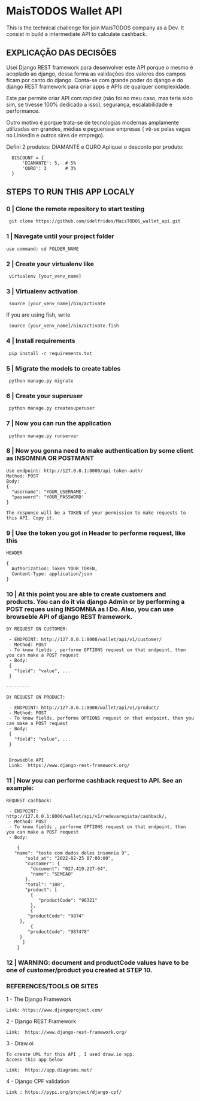 # MaisTODOS Wallet API

This is the technical challenge for join MaisTODOS company as a Dev. It consist in build a intermediate API to calculate cashback.

## EXPLICAÇÃO DAS DECISÕES

  Usei Django REST framework para desenvolver este API porque o mesmo é acoplado ao django, dessa forma as validações dos valores dos campos ficam por canto do django.
  Conta-se com grande poder do django e do django REST framework para criar apps e APIs de qualquer complexidade.

  Este par permite criar API com rapidez (não foi no meu caso, mas teria sido sim, se tivesse 100% dedicado a isso), segurança, escalabilidade e performance.

  Outro motivo é porque trata-se de tecnologias modernas amplamente utilizadas em grandes, médias e peguenase empresas ( vê-se pelas vagas no Linkedin e outros sires de emprego).

  Defini 2 produtos: DIAMANTE e OURO
  Apliquei o desconto por produto:

      DISCOUNT = {
          'DIAMANTE': 5,  # 5%
          'OURO': 3       # 3%
      }


## STEPS TO RUN THIS APP LOCALY

### 0 | Clone the remote repository to start testing

     git clone https://github.com/idelfrides/MaisTODOS_wallet_api.git

### 1 | Navegate until your project folder

    use command: cd FOLDER_NAME

### 2 | Create your virtualenv like

     virtualenv [your_venv_name]

### 3 | Virtualenv activation

     source [your_venv_name]/bin/activate

If you are using fish, write

     source [your_venv_name]/bin/activate.fish

### 4 | Install requirements

     pip install -r requirements.txt

### 5 | Migrate the models to create tables

     python manage.py migrate

### 6 | Create your superuser

     python manage.py createsuperuser

### 7 | Now you can run the application

     python manage.py runserver

### 8 | Now you gonna need to make authentication by some  client as INSOMNIA OR POSTMANT

    Use endpoint: http://127.0.0.1:8000/api-token-auth/
    Method: POST
    Body:
    {
      "username": "YOUR_USERNAME',
      "password": "YOUR_PASSWORD'
    }

    The response will be a TOKEN of your permission to make requests to this API. Copy it.

### 9 | Use the token you got in Header to performe request, like this

    HEADER

    {
      Authorization: Token YOUR_TOKEN,
      Content-Type: application/json
    }

### 10 | At this point you are able to create customers and products. You can do it via django Admin or by performing a POST reques using INSOMNIA as I Do. Also, you can use browseble API of django REST framework.

    BY REQUEST ON CUSTOMER:

     - ENDPOINT: http://127.0.0.1:8000/wallet/api/v1/customer/
     - Method: POST
     - To know fields , performe OPTIONS request on that endpoint, then you can make a POST request
     - Body:
     {
       "field": "value", ...
     }

    ---------

    BY REQUEST ON PRODUCT:

     - ENDPOINT: http://127.0.0.1:8000/wallet/api/v1/product/
     - Method: POST
     - To know fields, performe OPTIONS request on that endpoint, then you can make a POST request
     - Body:
     {
       "field": "value", ...
     }

     
     Browseble API 
     Link:  https://www.django-rest-framework.org/
     

### 11 | Now you can performe cashback request to API. See an example:

    REQUEST cashback:

     - ENDPOINT: http://127.0.0.1:8000/wallet/api/v1/redevaregista/cashback/,
     - Method: POST
     - To know fields , performe OPTIONS request on that endpoint, then you can make a POST request
     - Body:

        {
	   "name": "teste com dados deles insomnia 9",
           "sold_at": "2022-02-25 07:00:00",
           "customer": {
             "document": "027.419.227-64",
             "name": "SEMEAO"
           },
           "total": "108",
           "product": [
             {
                "productCode": "96321"
             },
             {
	        "productCode": "9874"
	     },
             {
	        "productCode": "987478"
	     }
          ]
        }

### 12 | WARNING:  document and productCode values have to be one of customer/product you created at STEP 10.

### REFERENCES/TOOLS OR SITES

  1 - The Django Framework

    Link: https://www.djangoproject.com/

  2 - Django REST Framework

    Link:  https://www.django-rest-framework.org/

  3 - Draw.oi

    To create UML for this API , I used draw.io app.
    Access this app below

    Link:  https://app.diagrams.net/

  4 - Django CPF validation

    Link : https://pypi.org/project/django-cpf/
